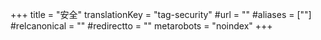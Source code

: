 +++
title = "安全"
translationKey = "tag-security"
#url = ""
#aliases = [""]
#relcanonical = ""
#redirectto = ""
metarobots = "noindex"
+++
